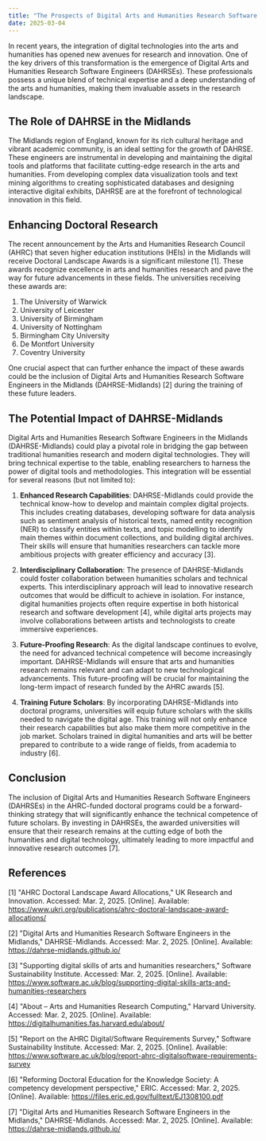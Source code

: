 ```yaml
---
title: "The Prospects of Digital Arts and Humanities Research Software Engineers in the Midlands for AHRC Doctoral Landscape Awards"
date: 2025-03-04
---
```


In recent years, the integration of digital technologies into the arts and humanities has opened new avenues for research and innovation. One of the key drivers of this transformation is the emergence of Digital Arts and Humanities Research Software Engineers (DAHRSEs). These professionals possess a unique blend of technical expertise and a deep understanding of the arts and humanities, making them invaluable assets in the research landscape.

## The Role of DAHRSE in the Midlands

The Midlands region of England, known for its rich cultural heritage and vibrant academic community, is an ideal setting for the growth of DAHRSE. These engineers are instrumental in developing and maintaining the digital tools and platforms that facilitate cutting-edge research in the arts and humanities. From developing complex data visualization tools and text mining algorithms to creating sophisticated databases and designing interactive digital exhibits, DAHRSE are at the forefront of technological innovation in this field.

## Enhancing Doctoral Research

The recent announcement by the Arts and Humanities Research Council (AHRC) that seven higher education institutions (HEIs) in the Midlands will receive Doctoral Landscape Awards is a significant milestone [1]. These awards recognize excellence in arts and humanities research and pave the way for future advancements in these fields. The universities receiving these awards are:

1. The University of Warwick
2. University of Leicester
3. University of Birmingham
4. University of Nottingham
5. Birmingham City University
6. De Montfort University
7. Coventry University

One crucial aspect that can further enhance the impact of these awards could be the inclusion of Digital Arts and Humanities Research Software Engineers in the Midlands (DAHRSE-Midlands) [2] during the training of these future leaders.

## The Potential Impact of DAHRSE-Midlands

Digital Arts and Humanities Research Software Engineers in the Midlands (DAHRSE-Midlands) could play a pivotal role in bridging the gap between traditional humanities research and modern digital technologies. They will bring technical expertise to the table, enabling researchers to harness the power of digital tools and methodologies. This integration will be essential for several reasons (but not limited to):

1. **Enhanced Research Capabilities**: DAHRSE-Midlands could provide the technical know-how to develop and maintain complex digital projects. This includes creating databases, developing software for data analysis such as sentiment analysis of historical texts, named entity recognition (NER) to classify entities within texts, and topic modelling to identify main themes within document collections, and building digital archives. Their skills will ensure that humanities researchers can tackle more ambitious projects with greater efficiency and accuracy [3].

2. **Interdisciplinary Collaboration**: The presence of DAHRSE-Midlands could foster collaboration between humanities scholars and technical experts. This interdisciplinary approach will lead to innovative research outcomes that would be difficult to achieve in isolation. For instance, digital humanities projects often require expertise in both historical research and software development [4], while digital arts projects may involve collaborations between artists and technologists to create immersive experiences.

3. **Future-Proofing Research**: As the digital landscape continues to evolve, the need for advanced technical competence will become increasingly important. DAHRSE-Midlands will ensure that arts and humanities research remains relevant and can adapt to new technological advancements. This future-proofing will be crucial for maintaining the long-term impact of research funded by the AHRC awards [5].

4. **Training Future Scholars**: By incorporating DAHRSE-Midlands into doctoral programs, universities will equip future scholars with the skills needed to navigate the digital age. This training will not only enhance their research capabilities but also make them more competitive in the job market. Scholars trained in digital humanities and arts will be better prepared to contribute to a wide range of fields, from academia to industry [6].

## Conclusion

The inclusion of Digital Arts and Humanities Research Software Engineers (DAHRSEs) in the AHRC-funded doctoral programs could be a forward-thinking strategy that will significantly enhance the technical competence of future scholars. By investing in DAHRSEs, the awarded universities will ensure that their research remains at the cutting edge of both the humanities and digital technology, ultimately leading to more impactful and innovative research outcomes [7].

## References

[1] "AHRC Doctoral Landscape Award Allocations," UK Research and Innovation. Accessed: Mar. 2, 2025. [Online]. Available: https://www.ukri.org/publications/ahrc-doctoral-landscape-award-allocations/

[2] "Digital Arts and Humanities Research Software Engineers in the Midlands," DAHRSE-Midlands. Accessed: Mar. 2, 2025. [Online]. Available: https://dahrse-midlands.github.io/

[3] "Supporting digital skills of arts and humanities researchers," Software Sustainability Institute. Accessed: Mar. 2, 2025. [Online]. Available: https://www.software.ac.uk/blog/supporting-digital-skills-arts-and-humanities-researchers

[4] "About – Arts and Humanities Research Computing," Harvard University. Accessed: Mar. 2, 2025. [Online]. Available: https://digitalhumanities.fas.harvard.edu/about/

[5] "Report on the AHRC Digital/Software Requirements Survey," Software Sustainability Institute. Accessed: Mar. 2, 2025. [Online]. Available: https://www.software.ac.uk/blog/report-ahrc-digitalsoftware-requirements-survey

[6] "Reforming Doctoral Education for the Knowledge Society: A competency development perspective," ERIC. Accessed: Mar. 2, 2025. [Online]. Available: https://files.eric.ed.gov/fulltext/EJ1308100.pdf

[7] "Digital Arts and Humanities Research Software Engineers in the Midlands," DAHRSE-Midlands. Accessed: Mar. 2, 2025. [Online]. Available: https://dahrse-midlands.github.io/
